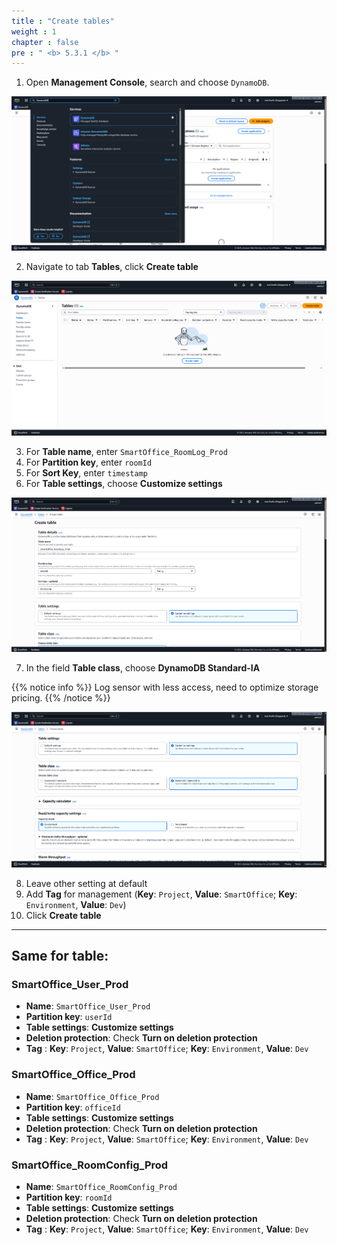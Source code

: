 ```yaml
---
title : "Create tables"
weight : 1
chapter : false
pre : " <b> 5.3.1 </b> "
---
```


1. Open **Management Console**, search and choose ```DynamoDB```.

![DynamoDB 1](/images/5-workshop/5.3-DynamoDB/DynamoDB-1.png)

2. Navigate to tab **Tables**, click **Create table**

![DynamoDB 2](/images/5-workshop/5.3-DynamoDB/DynamoDB-2.png)

3. For **Table name**, enter ```SmartOffice_RoomLog_Prod```
4. For **Partition key**, enter ```roomId```
5. For **Sort Key**, enter ```timestamp```
6. For **Table settings**, choose **Customize settings**

![DynamoDB 3](/images/5-workshop/5.3-DynamoDB/DynamoDB-3.png)

7. In the field **Table class**, choose **DynamoDB Standard-IA**
   
{{% notice info %}}
Log sensor with less access, need to optimize storage pricing.
{{% /notice %}}

![DynamoDB 3](/images/5-workshop/5.3-DynamoDB/DynamoDB-4.png)   

8. Leave other setting at default
9. Add **Tag** for management (**Key**: ```Project```, **Value**: ```SmartOffice```; **Key**: ```Environment```, **Value**: ```Dev```)
10. Click **Create table**   
 
---
 
## Same for table:
### SmartOffice_User_Prod
- **Name**: ```SmartOffice_User_Prod```
- **Partition key**: ```userId```
- **Table settings**: **Customize settings**
- **Deletion protection**: Check **Turn on deletion protection**
- **Tag** : **Key**: ```Project```, **Value**: ```SmartOffice```; **Key**: ```Environment```, **Value**: ```Dev```

### SmartOffice_Office_Prod
- **Name**: ```SmartOffice_Office_Prod```
- **Partition key**: ```officeId```
- **Table settings**: **Customize settings**
- **Deletion protection**: Check **Turn on deletion protection**
- **Tag** : **Key**: ```Project```, **Value**: ```SmartOffice```; **Key**: ```Environment```, **Value**: ```Dev```

### SmartOffice_RoomConfig_Prod
- **Name**: ```SmartOffice_RoomConfig_Prod```
- **Partition key**: ```roomId```
- **Table settings**: **Customize settings**
- **Deletion protection**: Check **Turn on deletion protection**
- **Tag** : **Key**: ```Project```, **Value**: ```SmartOffice```; **Key**: ```Environment```, **Value**: ```Dev```